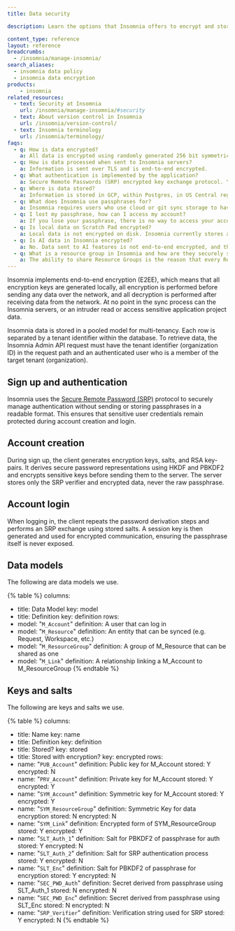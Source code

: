```yaml
---
title: Data security

description: Learn the options that Insomnia offers to encrypt and store encrypted data.

content_type: reference
layout: reference
breadcrumbs: 
  - /insomnia/manage-insomnia/
search_aliases:
  - insomnia data policy
  - insomnia data encryption
products:
    - insomnia
related_resources:
  - text: Security at Insomnia
    url: /insomnia/manage-insomnia/#security
  - text: About version control in Insomnia
    url: /insomnia/version-control/
  - text: Insomnia terminology
    url: /insomnia/terminology/
faqs:
  - q: How is data encrypted?
    a: All data is encrypted using randomly generated 256 bit symmetric keys for use with AES-GCM-256 (Galois Counter Mode).
  - q: How is data processed when sent to Insomnia servers?
    a: Information is sent over TLS and is end-to-end encrypted.
  - q: What authentication is implemented by the application?
    a: Secure Remote Passwords (SRP) encrypted key exchange protocol. You can read more about the exact SRP implementation that Insomnia paid plans use in [RFC-2945](https://datatracker.ietf.org/doc/html/rfc2945).
  - q: Where is data stored?
    a: Information is stored in GCP, within Postgres, in US Central region.
  - q: What does Insomnia use passphrases for?
    a: Insomnia requires users who use cloud or git sync storage to have a passphrase to decrypt their account keys.
  - q: I lost my passphrase, how can I access my account?
    a: If you lose your passphrase, there is no way to access your account projects and information and your account must be reset. If you have been invited to collaborate with other organizations, you can reset your passphrase and then ask to be invited back. You will only be able to retrieve data for the organizations that you are invited back to. If you have shared your personal organizations or project data, you can ask other users with Admin permissions to also re-invite you after resetting the passphrase.
  - q: Is local data on Scratch Pad encrypted?
    a: Local data is not encrypted on disk. Insomnia currently stores application project data locally on disk in raw form. E2EE only applies to project data that is transmitted over the network. It is still possible for malicious software to access the project data stored on your machine. Please take the usual precautions to keep your local project data safe.
  - q: Is AI data in Insomnia encrypted?
    a: No. Data sent to AI features is not end-to-end encrypted, and therefore is not covered by this document. Organization administrators can disable specific AI features for all users. Individual users can disable available features in **Preferences > AI Features**. When a feature is disabled at the organization level, its option appears greyed with a tooltip explaining that it has been turned off by an administrator.
  - q: What is a resource group in Insomnia and how are they securely shared?
    a: The ability to share Resource Groups is the reason that every Resource Group needs its own key, and every account needs a public/private key-pair to securely share said key. Here’s an example involving two users, Jane and Bob. For Jane to share a Resource Group with Bob, she must encrypt the Resource Group’s key with Bob’s public key and store it on the server (M_Link). Now, Bob can use his account’s private key to decrypt the Resource Group’s key and gain access to the data. This is a classic example of the Diffie-Hellman key exchange being put to good use.
---
```


Insomnia implements end-to-end encryption (E2EE), which means that all encryption keys are generated locally, all encryption is performed before sending any data over the network, and all decryption is performed after receiving data from the network. At no point in the sync process can the Insomnia servers, or an intruder read or access sensitive application project data.

Insomnia data is stored in a pooled model for multi-tenancy. Each row is separated by a tenant identifier within the database. To retrieve data, the Insomnia Admin API request must have the tenant identifier (organization ID) in the request path and an authenticated user who is a member of the target tenant (organization).

## Sign up and authentication

Insomnia uses the [Secure Remote Password (SRP)](http://srp.stanford.edu/) protocol to securely manage authentication without sending or storing passphrases in a readable format. This ensures that sensitive user credentials remain protected during account creation and login.

## Account creation

During sign up, the client generates encryption keys, salts, and RSA key-pairs. It derives secure password representations using HKDF and PBKDF2 and encrypts sensitive keys before sending them to the server. The server stores only the SRP verifier and encrypted data, never the raw passphrase.

## Account login

When logging in, the client repeats the password derivation steps and performs an SRP exchange using stored salts. A session key is then generated and used for encrypted communication, ensuring the passphrase itself is never exposed.

## Data models

The following are data models we use.

{% table %}
columns:
  - title: Data Model
    key: model
  - title: Definition
    key: definition
rows:
  - model: "`M_Account`"
    definition: A user that can log in
  - model: "`M_Resource`"
    definition: An entity that can be synced (e.g. Request, Workspace, etc.)
  - model: "`M_ResourceGroup`"
    definition: A group of M_Resource that can be shared as one
  - model: "`M_Link`"
    definition: A relationship linking a M_Account to M_ResourceGroup
{% endtable %}

## Keys and salts

The following are keys and salts we use.

{% table %}
columns:
  - title: Name
    key: name
  - title: Definition
    key: definition
  - title: Stored?
    key: stored
  - title: Stored with encryption?
    key: encrypted
rows:
  - name: "`PUB_Account`"
    definition: Public key for M_Account
    stored: Y
    encrypted: N
  - name: "`PRV_Account`"
    definition: Private key for M_Account
    stored: Y
    encrypted: Y
  - name: "`SYM_Account`"
    definition: Symmetric key for M_Account
    stored: Y
    encrypted: Y
  - name: "`SYM_ResourceGroup`"
    definition: Symmetric Key for data encryption
    stored: N
    encrypted: N
  - name: "`SYM_Link`"
    definition: Encrypted form of SYM_ResourceGroup
    stored: Y
    encrypted: Y
  - name: "`SLT_Auth_1`"
    definition: Salt for PBKDF2 of passphrase for auth
    stored: Y
    encrypted: N
  - name: "`SLT_Auth_2`"
    definition: Salt for SRP authentication process
    stored: Y
    encrypted: N
  - name: "`SLT_Enc`"
    definition: Salt for PBKDF2 of passphrase for encryption
    stored: Y
    encrypted: N
  - name: "`SEC_PWD_Auth`"
    definition: Secret derived from passphrase using SLT_Auth_1
    stored: N
    encrypted: N
  - name: "`SEC_PWD_Enc`"
    definition: Secret derived from passphrase using SLT_Enc
    stored: N
    encrypted: N
  - name: "`SRP_Verifier`"
    definition: Verification string used for SRP
    stored: Y
    encrypted: N
{% endtable %}

